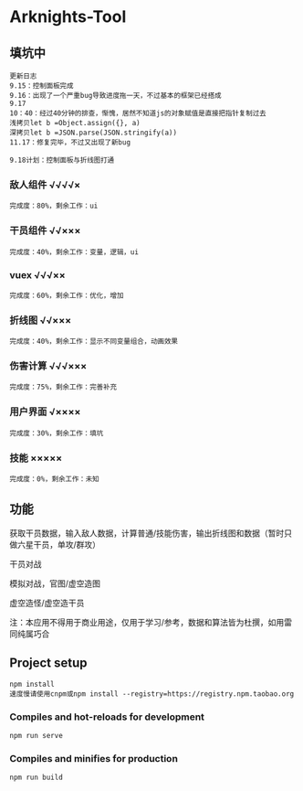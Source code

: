 # Arknights-Tool

## 填坑中
```
更新日志
9.15：控制面板完成
9.16：出现了一个严重bug导致进度拖一天，不过基本的框架已经搭成
9.17
10：40：经过40分钟的排查，惭愧，居然不知道js的对象赋值是直接把指针复制过去
浅拷贝let b =Object.assign({}, a)
深拷贝let b =JSON.parse(JSON.stringify(a))
11.17：修复完毕，不过又出现了新bug

9.18计划：控制面板与折线图打通
```

### 敌人组件 √√√√×
```
完成度：80%，剩余工作：ui
```

### 干员组件 √√×××
```
完成度：40%，剩余工作：变量，逻辑，ui
```

### vuex √√√××
```
完成度：60%，剩余工作：优化，增加
```

### 折线图 √√×××
```
完成度：40%，剩余工作：显示不同变量组合，动画效果
```

### 伤害计算 √√√×××
```
完成度：75%，剩余工作：完善补充
```

### 用户界面 √××××
```
完成度：30%，剩余工作：填坑
```

### 技能 ×××××
```
完成度：0%，剩余工作：未知
```

## 功能

获取干员数据，输入敌人数据，计算普通/技能伤害，输出折线图和数据（暂时只做六星干员，单攻/群攻）

干员对战

模拟对战，官图/虚空造图

虚空造怪/虚空造干员

注：本应用不得用于商业用途，仅用于学习/参考，数据和算法皆为杜撰，如用雷同纯属巧合

## Project setup
```
npm install 
速度慢请使用cnpm或npm install --registry=https://registry.npm.taobao.org
```

### Compiles and hot-reloads for development
```
npm run serve
```

### Compiles and minifies for production
```
npm run build
```

